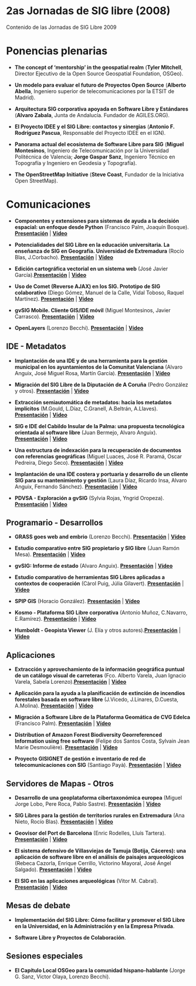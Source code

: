 # 2as Jornadas de SIG libre (2008)

Contenido de las Jornadas de SIG Libre 2009

Ponencias plenarias
====================

* **The concept of ‘mentorship’ in the geospatial realm** (**Tyler Mitchell**, Director Ejecutivo de la Open Source Geospatial Foundation, OSGeo).

* **Un modelo para evaluar el futuro de Proyectos Open Source** (**Alberto Abella**, Ingeniero superior de telecomunicaciones por la ETSIT de Madrid).

* **Arquitectura SIG corporativa apoyada en Software Libre y Estándares** (**Alvaro Zabala**, Junta de Andalucía. Fundador de AGILES.ORG).

* **El Proyecto IDEE y el SIG Libre: contactos y sinergias** (**Antonio F. Rodríguez Pascua**, Responsable del Proyecto IDEE en el IGN).

* **Panorama actual del ecosistema de Software Libre para SIG** (**Miguel Montesinos**, Ingeniero de Telecomunicación por la Universidad Politécnica de Valencia; **Jorge Gaspar Sanz**, Ingeniero Técnico en Topografía y Ingeniero en Geodesia y Topografía).

* **The OpenStreetMap Initiative** (**Steve Coast**, Fundador de la Iniciativa Open StreetMap).

Comunicaciones
=================

* **Componentes y extensiones para sistemas de ayuda a la decisión espacial: un enfoque desde Python** (Francisco Palm, Joaquín Bosque). **[Presentación]()** | **[Vídeo]()** 

* **Potencialidades  del  SIG  Libre  en  la  educación universitaria.  La  enseñanza  de  SIG  en  Geografía. Universidad de Extremadura** (Rocío Blas, J.Corbacho). **[Presentación]()** | **[Vídeo]()** 

* **Edición cartográfica vectorial en un sistema web** (José Javier García).**[Presentación]()** | **[Vídeo]()** 

* **Uso  de  Comet  (Reverse  AJAX)  en  los  SIG.  Prototipo  de  SIG colaborativo** (Diego Gómez, Manuel de la Calle, Vidal Toboso, Raquel Martínez). **[Presentación]()** | **[Vídeo]()** 

* **gvSIG  Mobile.  Cliente  GIS/IDE  móvil** (Miguel  Montesinos,  Javier Carrasco). **[Presentación]()** | **[Vídeo]()** 

* **OpenLayers** (Lorenzo Becchi). **[Presentación]()** | **[Vídeo]()** 


IDE - Metadatos
--------------

* **Implantación de una IDE y de una herramienta para la gestión municipal en los ayuntamientos de la Comunitat Valenciana** (Alvaro Anguix, José Miguel Rosa, Martín García). **[Presentación]()** | **[Vídeo]()** 

* **Migración  del  SIG  Libre  de  la  Diputación  de  A  Coruña** (Pedro González y otros). **[Presentación]()** | **[Vídeo]()**

* **Extracción  semiautomática  de  metadatos:  hacia  los metadatos implícitos** (M.Gould, L.Díaz, C.Granell, A.Beltrán, A.Llaves). **[Presentación]()** | **[Vídeo]()**

* **SIG e IDE del Cabildo Insular de la Palma: una propuesta tecnológica  orientada  al  software  libre** (Juan  Bermejo, Alvaro Anguix). **[Presentación]()** | **[Vídeo]()**

* **Una  estructura  de  indexación  para  la  recuperación  de documentos con referencias geográficas** (Miguel Luaces, José R. Paramá, Oscar Pedreira, Diego Seco). **[Presentación]()** | **[Vídeo]()**

* **Implantación de una IDE costera y portuaria y desarrollo de un cliente SIG para su mantenimiento y gestión** (Laura Díaz, Ricardo Insa, Alvaro Anguix, Fernando Sánchez). **[Presentación]()** | **[Vídeo]()**

* **PDVSA  -  Exploración  a  gvSIG** (Sylvia  Rojas,  Yngrid Oropeza). **[Presentación]()** | **[Vídeo]()**

Programario - Desarrollos
---------------------------

* **GRASS goes web and embrio** (Lorenzo Becchi). **[Presentación]()** | **[Vídeo]()**

* **Estudio  comparativo  entre  SIG  propietario  y  SIG  libre** (Juan Ramón Mesa). **[Presentación]()** | **[Vídeo]()**

* **gvSIG: Informe de estado** (Alvaro Anguix). **[Presentación]()** | **[Vídeo]()**

* **Estudio  comparativo  de  herramientas  SIG  Libres  aplicadas  a contextos de cooperación** (Càrol Puig, Júlia Gilavert). **[Presentación]()** | **[Vídeo]()**

* **SPIP GIS** (Horacio González). **[Presentación]()** | **[Vídeo]()**

* **Kosmo  -  Plataforma  SIG  Libre  corporativa** (Antonio  Muñoz, C.Navarro, E.Ramírez). **[Presentación]()** | **[Vídeo]()**

* **Humboldt - Geopista Viewer** (J. Elía y otros autores).**[Presentación]()** | **[Vídeo]()**

Aplicaciones
----------------

* **Extracción y aprovechamiento de la información geográfica puntual de un catálogo visual de carreteras** (Fco. Alberto Varela, Juan Ignacio Varela, Sabela Lorenzo).**[Presentación]()** | **[Vídeo]()**

* **Aplicación para la ayuda a la planificación de extinción de incendios forestales basada en software libre** (J.Vicedo, J.Linares, D.Cuesta, A.Molina). **[Presentación]()** | **[Vídeo]()**

* **Migración a Software Libre de la Plataforma Geomática de CVG Edelca** (Francisco Palm). **[Presentación]()** | **[Vídeo]()**

* **Distribution  of  Amazon  Forest  Biodiversity  Georreferenced Information using free software** (Felipe dos Santos Costa, Sylvain Jean Marie Desmoulière). **[Presentación]()** | **[Vídeo]()**

* **Proyecto  GISIGNET  de  gestión  e  inventario  de  red  de telecomunicaciones con SIG** (Santiago Payà). **[Presentación]()** | **[Vídeo]()**

Servidores de Mapas - Otros
----------------

* **Desarrollo  de  una  geoplataforma  cibertaxonómica europea** (Miguel Jorge Lobo, Pere Roca, Pablo Sastre). **[Presentación]()** | **[Vídeo]()**

* **SIG  Libres  para  la  gestión  de  territorios  rurales  en Extremadura** (Ana Nieto, Rocío Blas). **[Presentación]()** | **[Vídeo]()**

* **Geovisor  del  Port  de  Barcelona** (Enric  Rodelles,  Lluís Tartera). **[Presentación]()** | **[Vídeo]()**

* **El sistema defensivo de Villasviejas de Tamuja (Botija, Cáceres): una aplicación de software libre en el análisis de paisajes arqueológicos** (Rebeca Cazorla, Enrique Cerrillo, Victorino Mayoral, José Ángel Salgado). **[Presentación]()** | **[Vídeo]()**

* **El SIG en las aplicaciones arqueológicas** (Vitor M. Cabral). **[Presentación]()** | **[Vídeo]()**

Mesas de debate
----------------

* **Implementación del SIG Libre: Cómo facilitar y promover el SIG Libre en la Universidad, en la Administración y en la Empresa Privada**.

* **Software Libre y Proyectos de Colaboración**.

Sesiones especiales
----------------

* **El Capítulo Local OSGeo para la comunidad hispano-hablante** (Jorge G. Sanz, Victor Olaya, Lorenzo Becchi).
